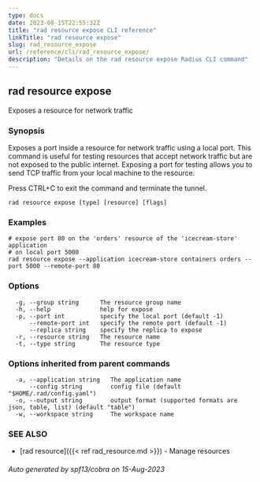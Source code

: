 ```yaml
---
type: docs
date: 2023-08-15T22:55:32Z
title: "rad resource expose CLI reference"
linkTitle: "rad resource expose"
slug: rad_resource_expose
url: /reference/cli/rad_resource_expose/
description: "Details on the rad resource expose Radius CLI command"
---
```

## rad resource expose

Exposes a resource for network traffic

### Synopsis

Exposes a port inside a resource for network traffic using a local port.
This command is useful for testing resources that accept network traffic but are not exposed to the public internet. Exposing a port for testing allows you to send TCP traffic from your local machine to the resource.

Press CTRL+C to exit the command and terminate the tunnel.

```
rad resource expose [type] [resource] [flags]
```

### Examples

```
# expose port 80 on the 'orders' resource of the 'icecream-store' application
# on local port 5000
rad resource expose --application icecream-store containers orders --port 5000 --remote-port 80
```

### Options

```
  -g, --group string      The resource group name
  -h, --help              help for expose
  -p, --port int          specify the local port (default -1)
      --remote-port int   specify the remote port (default -1)
      --replica string    specify the replica to expose
  -r, --resource string   The resource name
  -t, --type string       The resource type
```

### Options inherited from parent commands

```
  -a, --application string   The application name
      --config string        config file (default "$HOME/.rad/config.yaml")
  -o, --output string        output format (supported formats are json, table, list) (default "table")
  -w, --workspace string     The workspace name
```

### SEE ALSO

* [rad resource]({{< ref rad_resource.md >}})	 - Manage resources

###### Auto generated by spf13/cobra on 15-Aug-2023
